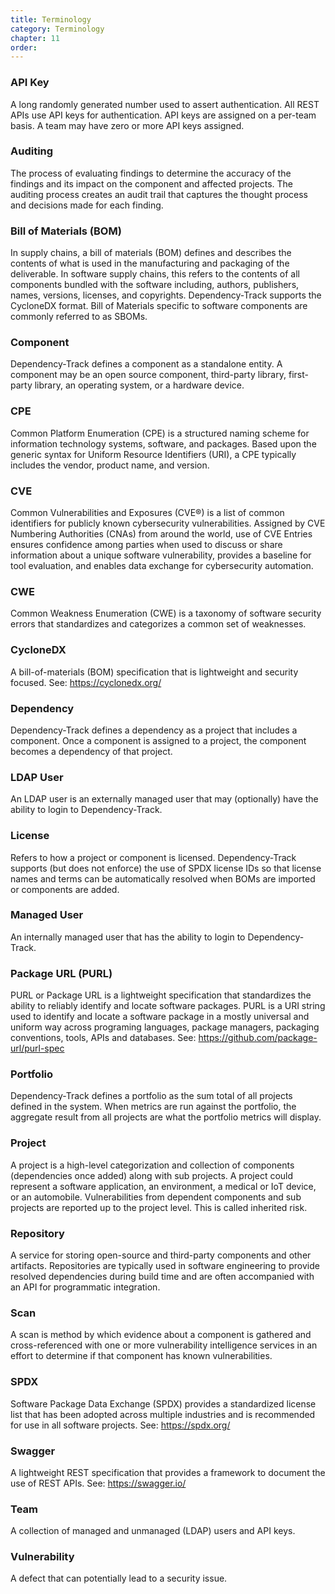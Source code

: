 ```yaml
---
title: Terminology
category: Terminology
chapter: 11
order:
---
```



### API Key
A long randomly generated number used to assert authentication. All REST APIs use API keys for authentication. API keys
are assigned on a per-team basis. A team may have zero or more API keys assigned.

### Auditing
The process of evaluating findings to determine the accuracy of the findings and its impact on the component and 
affected projects. The auditing process creates an audit trail that captures the thought process and decisions made 
for each finding.

### Bill of Materials (BOM)
In supply chains, a bill of materials (BOM) defines and describes the contents of what is used in the manufacturing and
packaging of the deliverable. In software supply chains, this refers to the contents of all components bundled with the
software including, authors, publishers, names, versions, licenses, and copyrights. Dependency-Track supports the 
CycloneDX format. Bill of Materials specific to software components are commonly referred to as SBOMs.

### Component
Dependency-Track defines a component as a standalone entity. A component may be an open source component, third-party 
library, first-party library, an operating system, or a hardware device.

### CPE
Common Platform Enumeration (CPE) is a structured naming scheme for information technology systems, software, and 
packages. Based upon the generic syntax for Uniform Resource Identifiers (URI), a CPE typically includes the vendor, 
product name, and version.

### CVE
Common Vulnerabilities and Exposures (CVE&reg;) is a list of common identifiers for publicly known cybersecurity 
vulnerabilities. Assigned by CVE Numbering Authorities (CNAs) from around the world, use of CVE Entries ensures 
confidence among parties when used to discuss or share information about a unique software vulnerability, provides 
a baseline for tool evaluation, and enables data exchange for cybersecurity automation.

### CWE
Common Weakness Enumeration (CWE) is a taxonomy of software security errors that standardizes and categorizes a 
common set of weaknesses.

### CycloneDX
A bill-of-materials (BOM) specification that is lightweight and security focused.
See: <https://cyclonedx.org/>

### Dependency
Dependency-Track defines a dependency as a project that includes a component. Once a component is assigned to a 
project, the component becomes a dependency of that project.

### LDAP User
An LDAP user is an externally managed user that may (optionally) have the ability to login to Dependency-Track.

### License
Refers to how a project or component is licensed. Dependency-Track supports (but does not enforce) the use of SPDX
license IDs so that license names and terms can be automatically resolved when BOMs are imported or components are added.

### Managed User
An internally managed user that has the ability to login to Dependency-Track.

### Package URL (PURL)
PURL or Package URL is a lightweight specification that standardizes the ability to reliably identify and locate 
software packages. PURL is a URI string used to identify and locate a software package in a mostly universal and 
uniform way across programing languages, package managers, packaging conventions, tools, APIs and databases. 
See: <https://github.com/package-url/purl-spec>

### Portfolio
Dependency-Track defines a portfolio as the sum total of all projects defined in the system. When metrics are run 
against the portfolio, the aggregate result from all projects are what the portfolio metrics will display.

### Project
A project is a high-level categorization and collection of components (dependencies once added) along with sub 
projects. A project could represent a software application, an environment, a medical or IoT device, or an automobile.
Vulnerabilities from dependent components and sub projects are reported up to the project level. This is called 
inherited risk.

### Repository
A service for storing open-source and third-party components and other artifacts. Repositories are typically used in
software engineering to provide resolved dependencies during build time and are often accompanied with an API for
programmatic integration. 

### Scan
A scan is method by which evidence about a component is gathered and cross-referenced with one or more vulnerability 
intelligence services in an effort to determine if that component has known vulnerabilities.

### SPDX
Software Package Data Exchange (SPDX) provides a standardized license list that has been adopted 
across multiple industries and is recommended for use in all software projects. See: <https://spdx.org/>

### Swagger
A lightweight REST specification that provides a framework to document the use of REST APIs. 
See: <https://swagger.io/>

### Team
A collection of managed and unmanaged (LDAP) users and API keys.

### Vulnerability
A defect that can potentially lead to a security issue. 
